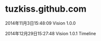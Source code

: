 tuzkiss.github.com
==================

2014年11月3日15:48:09 Vision 1.0.0

2014年12月29日15:27:48 Vision 1.0.1 Timeline
